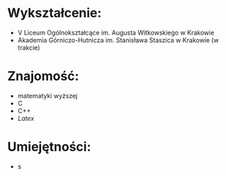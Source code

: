 # Wykształcenie:
- V Liceum Ogólnokształcące im. Augusta Witkowskiego w Krakowie
- Akademia Górniczo-Hutnicza im. Stanisława Staszica w Krakowie (w trakcie)
# Znajomość:
- matematyki wyższej
- C
- C++
- $Latex$
# Umiejętności:
- s
